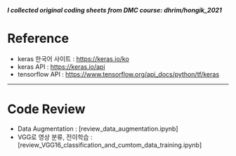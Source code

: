 **_I collected original coding sheets from DMC course: dhrim/hongik_2021_**

# Reference
- keras 한국어 사이트 : https://keras.io/ko
- keras API : https://keras.io/api
- tensorflow API : https://www.tensorflow.org/api_docs/python/tf/keras
---
# Code Review
- Data Augmentation : [review_data_augmentation.ipynb]
- VGG로 영상 분류, 전이학습 : [review_VGG16_classification_and_cumtom_data_training.ipynb]
